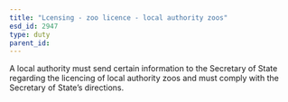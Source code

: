 ```yaml
---
title: "Lcensing - zoo licence - local authority zoos"
esd_id: 2947
type: duty
parent_id:  
---
```


A local authority must send certain information to the Secretary of State regarding the licencing of local authority zoos and must comply with the Secretary of State’s directions. 

